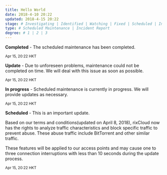 ```yaml
---
title: Hello World
date: 2018-4-10 20:22
updated: 2018-4-15 20:22
stage: # Investigating | Identified | Watching | Fixed | Scheduled | In progress | Update | Completed
type: # Scheduled Maintenance | Incident Report
degree: # 1 | 2 | 3
---
```


**Completed** - The scheduled maintenance has been completed.

<small class="text-gray">Apr 15, 20:22 HKT</small>

**Update** - Due to unforeseen problems, maintenance could not be completed on time.
We will deal with this issue as soon as possible.

<small class="text-gray">Apr 15, 20:22 HKT</small>

**In progress** - Scheduled maintenance is currently in progress. We will provide updates as necessary.

<small class="text-gray">Apr 15, 20:22 HKT</small>

**Scheduled** - This is an important update.

Based on our terms and conditions(updated on April 8, 2018), rixCloud now has the rights to analyze traffic characteristics and block specific traffic to prevent abuse. These abuse traffic include BitTorrent and other similar traffic. 

These features will be applied to our access points and may cause one to three connection interruptions with less than 10 seconds during the update process.

<small class="text-gray">Apr 15, 20:22 HKT</small>